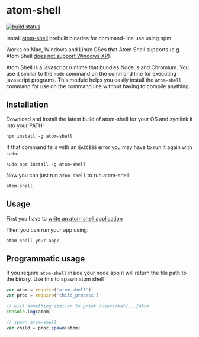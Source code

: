 # atom-shell

[![build status](http://img.shields.io/travis/mafintosh/atom-shell.svg?style=flat)](http://travis-ci.org/mafintosh/atom-shell)

Install [atom-shell](https://github.com/atom/atom-shell) prebuilt binaries for command-line use using npm.

Works on Mac, Windows and Linux OSes that Atom Shell supports (e.g. Atom Shell [does not support Windows XP](https://github.com/atom/atom-shell/issues/691)).

Atom Shell is a javascript runtime that bundles Node.js and Chromium. You use it similar to the `node` command on the command line for executing javascript programs. This module helps you easily install the `atom-shell` command for use on the command line without having to compile anything.

## Installation

Download and install the latest build of atom-shell for your OS and symlink it into your PATH:

```
npm install -g atom-shell
```

If that command fails with an `EACCESS` error you may have to run it again with `sudo`:

```
sudo npm install -g atom-shell
```

Now you can just run `atom-shell` to run atom-shell:

```
atom-shell
```

## Usage

First you have to [write an atom shell application](https://github.com/atom/atom-shell/blob/master/docs/tutorial/quick-start.md#write-your-first-atom-shell-app)

Then you can run your app using:

```
atom-shell your-app/
```

## Programmatic usage

If you require `atom-shell` inside your node app it will return the file path to the binary.
Use this to spawn atom shell

``` js
var atom = require('atom-shell')
var proc = require('child_process')

// will something similar to print /Users/maf/.../Atom
console.log(atom)

// spawn atom-shell
var child = proc.spawn(atom)
```